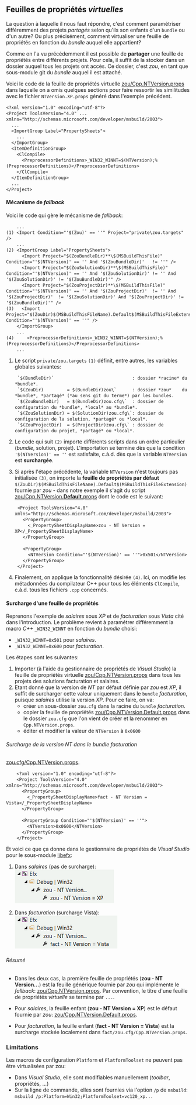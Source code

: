 ## Feuilles de propriétés *virtuelles*

La question à laquelle il nous faut répondre, c'est comment paramétriser
différemment des projets *partagés* selon qu'ils son enfants d'un `bundle` ou
d'un autre? Ou plus précisément, comment virtualiser une feuille de propriétés
en fonction du *bundle* auquel elle appartient?

Comme on l'a vu précédemment il est possible de **partager** une feuille de
propriétés entre différents projets. Pour cela, il suffit de la stocker dans un
dossier  auquel tous les projets ont accès. Ce dossier, c'est *zou*, en tant que
sous-module git du *bundle* auquel il est attaché.

Voici le code de la feuille de propriétés virtuelle
[zou/Cpp.NTVersion.props](Cpp.NTVersion.props) dans laquelle on a omis quelques
sections pour faire ressortir les similitudes avec le fichier
`NTVersion.XP.props` généré dans l'exemple précédent.

	<?xml version="1.0" encoding="utf-8"?>
	<Project ToolsVersion="4.0" ... xmlns="http://schemas.microsoft.com/developer/msbuild/2003">
	  ...
	  <ImportGroup Label="PropertySheets">
	    ...
	  </ImportGroup>
	  <ItemDefinitionGroup>
	    <ClCompile>
	      <PreprocessorDefinitions>_WIN32_WINNT=$(NTVersion);%(PreprocessorDefinitions)</PreprocessorDefinitions>
	    </ClCompile>
	  </ItemDefinitionGroup>
	  ...
	</Project>

#### Mécanisme de *fallback*

Voici le code qui gère le mécanisme de *fallback*:

		...
	(1) <Import Condition="'$(Zou)' == ''" Project="private\zou.targets" />
		...
	(2) <ImportGroup Label="PropertySheets">
		  <Import Project="$(ZouBundleDir)**\$(MSBuildThisFile)"   Condition="'$(NTVersion)' == '' And '$(ZouBundleDir)'   != ''" />
		  <Import Project="$(ZouSolutionDir)**\$(MSBuildThisFile)" Condition="'$(NTVersion)' == '' And '$(ZouSolutionDir)' != '' And '$(ZouSolutionDir)' != '$(ZouBundleDir)'" />
		  <Import Project="$(ZouProjectDir)**\$(MSBuildThisFile)"  Condition="'$(NTVersion)' == '' And '$(ZouProjectDir)'  != '' And '$(ZouProjectDir)'  != '$(ZouSolutionDir)' And '$(ZouProjectDir)' != '$(ZouBundleDir)'" />
	(3)   <Import Project="$(ZouDir)$(MSBuildThisFileName).Default$(MSBuildThisFileExtension)" Condition="'$(NTVersion)' == ''" />
		</ImportGroup>
		...
	(4)	    <PreprocessorDefinitions>_WIN32_WINNT=$(NTVersion);%(PreprocessorDefinitions)</PreprocessorDefinitions>
		...

1. Le script `private/zou.targets` `(1)` définit, entre autres, les variables
globales suivantes:

		`$(BundleDir)`                              : dossier *racine* du *bundle*.
		`$(ZouDir)         = $(BundleDir)zou\`      : dossier *zou*    du *bundle*, *partagé* (*au sens git du terme*) par les bundles.
		`$(ZouBundleDir)   = $(BundleDir)zou.cfg\`  : dossier de configuration du *bundle*, *local* au *bundle*.
		`$(ZouSolutionDir) = $(SolutionDir)zou.cfg\`: dossier de configuration de la solution, *partagé* ou *local*.
		`$(ZouProjectDir)  = $(ProjectDir)zou.cfg\` : dossier de configuration du projet, *partagé* ou *local*.

2. Le code qui suit `(2)` importe différents scripts dans un ordre particulier
(*bundle*, solution, projet). L'importation se termine dès que la condition
`'$(NTVersion)' == ''` est satisfaite, c.à.d. dès que la variable `NTVersion`
est **surchargée**.
3. Si après l'étape précédente, la variable `NTVersion` n'est toujours pas
initialisée `(3)`, on importe la **feuille de propriétés par défaut**
`$(ZouDir)$(MSBuildThisFileName).Default$(MSBuildThisFileExtension)` fournie par
*zou* - dans notre exemple il s'agit du script
[zou/Cpp.NTVersion.**Default**.props](Cpp.NTVersion.Default.props) dont le code
est le suivant:

		<Project ToolsVersion="4.0" xmlns="http://schemas.microsoft.com/developer/msbuild/2003">
		  <PropertyGroup>
		    <_PropertySheetDisplayName>zou - NT Version = XP</_PropertySheetDisplayName>
		  </PropertyGroup>
		  
		  <PropertyGroup>
		    <NTVersion Condition="'$(NTVersion)' == ''">0x501</NTVersion>
		  </PropertyGroup>
		</Project>

4. Finalement, on applique la fonctionnalité désirée `(4)`. Ici, on modifie les
métadonnées du compilateur C++ pour tous les éléments `ClCompile`, c.à.d. tous
les fichiers `.cpp` concernés.

#### Surcharge d'une feuille de propriétés

Reprenons l'exemple de *salaires* sous *XP* et de *facturation* sous *Vista*
cité dans l'introduction. Le problème revient à paramétrer différemment la macro
*C++* `_WIN32_WINNT` en fonction du *bundle* choisi:

- `_WIN32_WINNT=0x501` pour *salaires*.
- `_WIN32_WINNT=0x600` pour *facturation*.

Les étapes sont les suivantes:

1. Importer (à l'aide du gestionnaire de propriétés de *Visual Studio*) la
feuille de propriétés virtuelle [zou/Cpp.NTVersion.props](Cpp.NTVersion.props)
dans tous les projets des solutions facturation et salaires.
2. Etant donné que la version de *NT* par défaut définie par *zou* est *XP*, il
suffit de surcharger cette valeur uniquement dans le `bundle` *facturation*,
puisque *salaires* utilise la version *XP*. Pour ce faire, on va:  
	- créer un sous-dossier `zou.cfg` dans la racine du `bundle` *facturation*.
	- copier la feuille de propriétés
	[zou/Cpp.NTVersion.Default.props](Cpp.NTVersion.Default.props) dans le
	dossier `zou.cfg` que l'on vient de créer et la renommer en
	`Cpp.NTVersion.props`.
	- éditer et modifier la valeur de `NTVersion` à `0x0600`

###### Surcharge de la version NT dans le bundle facturation
[zou.cfg/Cpp.NTVersion.props](https://git.epsitec.ch/cresus-suite/fact/blob/master/zou.cfg/Cpp.NTVersion.props).

		<?xml version="1.0" encoding="utf-8"?>
		<Project ToolsVersion="4.0" xmlns="http://schemas.microsoft.com/developer/msbuild/2003">
		  <PropertyGroup>
		    <_PropertySheetDisplayName>fact - NT Version = Vista</_PropertySheetDisplayName>
		  </PropertyGroup>
		  
		  <PropertyGroup Condition="'$(NTVersion)' == ''">
		    <NTVersion>0x0600</NTVersion>
		  </PropertyGroup>
		</Project>


Et voici ce que ça donne dans le gestionnaire de propriétés de *Visual Studio*
pour le sous-module [libefx](https://git.epsitec.ch/cresus-suite/libefx):

1. Dans *salaires* (pas de surcharge):    
![](.Documentation/PropSheet_SalEfxNTVersion.png)  
  
1. Dans *facturation* (surcharge Vista):  
![](.Documentation/PropSheet_FactEfxNTVersion.png)

###### Résumé

- Dans les deux cas, la première feuille de propriétés (**zou - NT Version...**)
est la feuille générique fournie par *zou* qui implémente le *fallback*:
[zou/Cpp.NTVersion.props](Cpp.NTVersion.props). Par convention, le titre d'une
feuille de propriétés *virtuelle* se termine par `...`. 

- Pour *salaires*, la feuille enfant (**zou - NT Version = XP**)  est le défaut
fournie par *zou*: [zou/Cpp.NTVersion.Default.props](Cpp.NTVersion.Default.props).
- Pour *facturation*, la feuille enfant (**fact - NT Version = Vista**)
est la surcharge stockée localement dans `fact/zou.cfg/Cpp.NTVersion.props`.

### Limitations

Les macros de configuration `Platform` et `PlatformToolset` ne peuvent pas être
virtualisées par zou:

- Dans *Visual Studio*, elle sont modifiables manuellement (*toolbar*, propriétés, ...)
- Sur la ligne de commande, elles sont fournies via l'option `/p` de `msbuild`:  
`msbuild /p:Platform=Win32;PlatformToolset=vc120_xp...`
